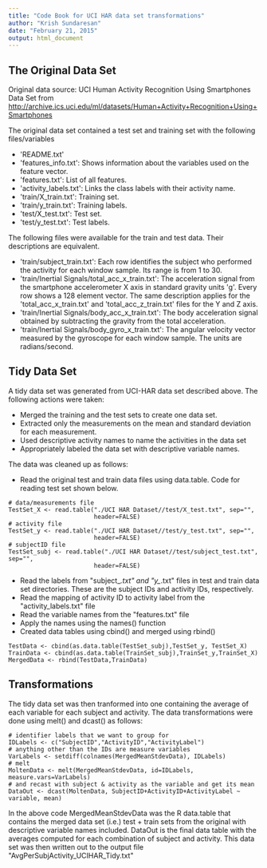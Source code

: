 ```yaml
---
title: "Code Book for UCI HAR data set transformations"
author: "Krish Sundaresan"
date: "February 21, 2015"
output: html_document
---
```


## The Original Data Set

Original data source: UCI Human Activity Recognition Using Smartphones Data Set from 
http://archive.ics.uci.edu/ml/datasets/Human+Activity+Recognition+Using+Smartphones

The original data set contained a test set and training set with the following files/variables

- 'README.txt'
- 'features_info.txt': Shows information about the variables used on the feature vector.
- 'features.txt': List of all features.
- 'activity_labels.txt': Links the class labels with their activity name.
- 'train/X_train.txt': Training set.
- 'train/y_train.txt': Training labels.
- 'test/X_test.txt': Test set.
- 'test/y_test.txt': Test labels.

The following files were available for the train and test data. Their descriptions are equivalent. 

- 'train/subject_train.txt': Each row identifies the subject who performed the activity for each window sample. Its range is from 1 to 30. 
- 'train/Inertial Signals/total_acc_x_train.txt': The acceleration signal from the smartphone accelerometer X axis in standard gravity units 'g'. Every row shows a 128 element vector. The same description applies for the 'total_acc_x_train.txt' and 'total_acc_z_train.txt' files for the Y and Z axis. 
- 'train/Inertial Signals/body_acc_x_train.txt': The body acceleration signal obtained by subtracting the gravity from the total acceleration. 
- 'train/Inertial Signals/body_gyro_x_train.txt': The angular velocity vector measured by the gyroscope for each window sample. The units are radians/second. 

## Tidy Data Set 

A tidy data set was generated from UCI-HAR data set described above. The following actions were taken:

- Merged the training and the test sets to create one data set.
- Extracted only the measurements on the mean and standard deviation for each measurement. 
- Used descriptive activity names to name the activities in the data set
- Appropriately labeled the data set with descriptive variable names. 

The data was cleaned up as follows:

- Read the original test and train data files using data.table. Code for reading test set shown below.
```{r}
# data/measurements file
TestSet_X <- read.table("./UCI HAR Dataset//test/X_test.txt", sep="", 
                        header=FALSE)
# activity file
TestSet_y <- read.table("./UCI HAR Dataset//test/y_test.txt", sep="", 
                        header=FALSE)
# subjectID file
TestSet_subj <- read.table("./UCI HAR Dataset//test/subject_test.txt", sep="", 
                        header=FALSE)
```

- Read the labels from "subject_*.txt" and "y_*.txt" files in test and train data set directories. These are the subject IDs and activity IDs, respectively.
- Read the mapping of activity ID to activity label from the "activity_labels.txt" file
- Read the variable names from the "features.txt" file
- Apply the names using the names() function
- Created data tables using cbind() and merged using rbind()
```{r}
TestData <- cbind(as.data.table(TestSet_subj),TestSet_y, TestSet_X)
TrainData <- cbind(as.data.table(TrainSet_subj),TrainSet_y,TrainSet_X)
MergedData <- rbind(TestData,TrainData)
```

## Transformations

The tidy data set was then tranformed into one containing the average of each variable for each subject and activity. The data transformations were done using melt() and dcast() as follows:

```{r}
# identifier labels that we want to group for
IDLabels <- c("SubjectID","ActivityID","ActivityLabel")
# anything other than the IDs are measure variables
VarLabels <- setdiff(colnames(MergedMeanStdevData), IDLabels)
# melt
MoltenData <- melt(MergedMeanStdevData, id=IDLabels, measure.vars=VarLabels)
# and recast with subject & activity as the variable and get its mean
DataOut <- dcast(MoltenData, SubjectID+ActivityID+ActivityLabel ~ variable, mean)
```

In the above code MergedMeanStdevData was the R data.table that contains the merged data set (i.e.) test + train sets from the original with descriptive variable names included. DataOut is the final data table with the averages computed for each combination of subject and activity. This data set was then written out to the output file "AvgPerSubjActivity_UCIHAR_Tidy.txt"
